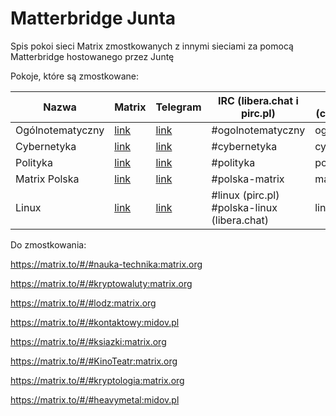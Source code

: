 # Matterbridge Junta
Spis pokoi sieci Matrix zmostkowanych z innymi sieciami za pomocą Matterbridge hostowanego przez Juntę

Pokoje, które są zmostkowane:

| Nazwa | Matrix | Telegram | IRC (libera.chat i pirc.pl) | XMPP (chat.disroot.org) | Discord |
| --- | --- | --- | --- | --- | --- |
| Ogólnotematyczny | [link](https://matrix.to/#/#ogolnotematyczny:matrix.org) | [link](https://t.me/ogolnotematyczny) | #ogolnotematyczny | ogolnotematyczny | [link](https://discord.gg/NxBDHny) |
| Cybernetyka | [link](https://matrix.to/#/#cybernetyka:matrix.org) | [link](https://t.me/cybernetyka) | #cybernetyka | cybernetyka | [link](https://discord.gg/mRbCHKw4kz) |
| Polityka | [link](https://matrix.to/#/#polityka:matrix.org) | [link](https://t.me/polityka_junta) | #polityka | polityka | [link](https://discord.gg/NxBDHny) |
| Matrix Polska | [link](https://matrix.to/#/#matrix-polska:matrix.org) | [link](https://t.me/matrix_polska) | #polska-matrix | matrix-polska | [link](https://discord.gg/NxBDHny) |
| Linux | [link](https://matrix.to/#/#linux-pl:matrix.org) | [link](https://t.me/linux_pl) | #linux (pirc.pl) #polska-linux (libera.chat) | linux-pl | [link](https://discord.gg/NxBDHny) |

Do zmostkowania:

https://matrix.to/#/#nauka-technika:matrix.org

https://matrix.to/#/#kryptowaluty:matrix.org

https://matrix.to/#/#lodz:matrix.org

https://matrix.to/#/#kontaktowy:midov.pl

https://matrix.to/#/#ksiazki:matrix.org

https://matrix.to/#/#KinoTeatr:matrix.org

https://matrix.to/#/#kryptologia:matrix.org

https://matrix.to/#/#heavymetal:midov.pl
